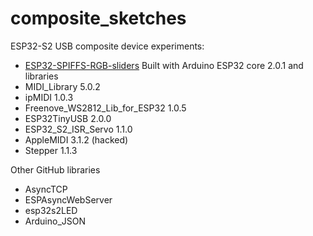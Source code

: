 # composite_sketches
 ESP32-S2 USB composite device experiments:  
- [ESP32-SPIFFS-RGB-sliders](ESP32-SPIFFS-RGB-sliders/README)
 Built with Arduino ESP32 core 2.0.1 and libraries
-  MIDI_Library 5.0.2
-  ipMIDI 1.0.3
-  Freenove_WS2812_Lib_for_ESP32 1.0.5
-  ESP32TinyUSB 2.0.0
-  ESP32_S2_ISR_Servo 1.1.0
-  AppleMIDI 3.1.2 (hacked)
-  Stepper 1.1.3  

Other GitHub libraries  
- AsyncTCP
- ESPAsyncWebServer
- esp32s2LED
- Arduino_JSON
